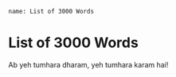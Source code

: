 ```ngMeta
name: List of 3000 Words
```

# List of 3000 Words

Ab yeh tumhara dharam, yeh tumhara karam hai!